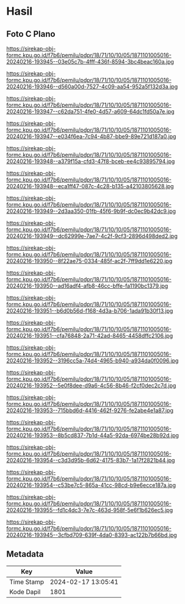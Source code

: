 # Hasil

## Foto C Plano

https://sirekap-obj-formc.kpu.go.id/f7b6/pemilu/pdpr/18/71/10/10/05/1871101005016-20240216-193945--03e05c7b-4fff-436f-8594-3bc4beac160a.jpg

https://sirekap-obj-formc.kpu.go.id/f7b6/pemilu/pdpr/18/71/10/10/05/1871101005016-20240216-193946--d560a00d-7527-4c09-aa54-952a5f132d3a.jpg

https://sirekap-obj-formc.kpu.go.id/f7b6/pemilu/pdpr/18/71/10/10/05/1871101005016-20240216-193947--c62da751-4fe0-4d57-a609-64dc1fd50a7e.jpg

https://sirekap-obj-formc.kpu.go.id/f7b6/pemilu/pdpr/18/71/10/10/05/1871101005016-20240216-193947--e034f6ea-7c94-4b87-bbe9-89e721d187a0.jpg

https://sirekap-obj-formc.kpu.go.id/f7b6/pemilu/pdpr/18/71/10/10/05/1871101005016-20240216-193948--a379f15a-cfd3-47f8-bceb-ee4c93895794.jpg

https://sirekap-obj-formc.kpu.go.id/f7b6/pemilu/pdpr/18/71/10/10/05/1871101005016-20240216-193948--eca1ff47-087c-4c28-b135-a42103805628.jpg

https://sirekap-obj-formc.kpu.go.id/f7b6/pemilu/pdpr/18/71/10/10/05/1871101005016-20240216-193949--2d3aa350-01fb-45f6-9b9f-dc0ec9b42dc9.jpg

https://sirekap-obj-formc.kpu.go.id/f7b6/pemilu/pdpr/18/71/10/10/05/1871101005016-20240216-193949--dc62999e-7ae7-4c2f-9cf3-2896d498ded2.jpg

https://sirekap-obj-formc.kpu.go.id/f7b6/pemilu/pdpr/18/71/10/10/05/1871101005016-20240216-193950--8f22ae75-0334-485f-ac2f-7ff9dd1e6220.jpg

https://sirekap-obj-formc.kpu.go.id/f7b6/pemilu/pdpr/18/71/10/10/05/1871101005016-20240216-193950--ad16adf4-afb8-46cc-bffe-fa1190bc1379.jpg

https://sirekap-obj-formc.kpu.go.id/f7b6/pemilu/pdpr/18/71/10/10/05/1871101005016-20240216-193951--b6d0b56d-f168-4d3a-b706-1ada91b30f13.jpg

https://sirekap-obj-formc.kpu.go.id/f7b6/pemilu/pdpr/18/71/10/10/05/1871101005016-20240216-193951--cfa76848-2a71-42ad-8465-4458dffc2106.jpg

https://sirekap-obj-formc.kpu.go.id/f7b6/pemilu/pdpr/18/71/10/10/05/1871101005016-20240216-193952--3196cc5a-74d4-4965-b940-a934da0f0096.jpg

https://sirekap-obj-formc.kpu.go.id/f7b6/pemilu/pdpr/18/71/10/10/05/1871101005016-20240216-193952--5e0f8dee-d9a6-4c56-8b46-f2cf0dec2c7d.jpg

https://sirekap-obj-formc.kpu.go.id/f7b6/pemilu/pdpr/18/71/10/10/05/1871101005016-20240216-193953--715bbd6d-4416-462f-9276-fe2abe4e1a87.jpg

https://sirekap-obj-formc.kpu.go.id/f7b6/pemilu/pdpr/18/71/10/10/05/1871101005016-20240216-193953--8b5cd837-7b1d-44a5-92da-6974be28b92d.jpg

https://sirekap-obj-formc.kpu.go.id/f7b6/pemilu/pdpr/18/71/10/10/05/1871101005016-20240216-193954--c3d3d95b-6d62-4175-83b7-1a17f2821b44.jpg

https://sirekap-obj-formc.kpu.go.id/f7b6/pemilu/pdpr/18/71/10/10/05/1871101005016-20240216-193954--c53be7c5-865a-41cc-98cd-b9e6ecce187a.jpg

https://sirekap-obj-formc.kpu.go.id/f7b6/pemilu/pdpr/18/71/10/10/05/1871101005016-20240216-193955--fd1c4dc3-7e7c-463d-958f-5e6f1b626ec5.jpg

https://sirekap-obj-formc.kpu.go.id/f7b6/pemilu/pdpr/18/71/10/10/05/1871101005016-20240216-193945--3cfbd709-639f-4da0-8393-ac122b7b66bd.jpg


## Metadata

| Key        | Value               |
| ---------- | ------------------- |
| Time Stamp | 2024-02-17 13:05:41 |
| Kode Dapil | 1801                |



